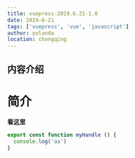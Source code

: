 ```yaml
---
title: vuepress-2019.6.21-1.0
date: 2019-6-21
tags: ['vuepress', 'vue', 'javascript']
author: yolanda
location: chongqing
---
```

## 内容介绍
<contentList/>

# 简介

**看这里**
``` js
export const function myHandle () {
  console.log('aa')
}

```